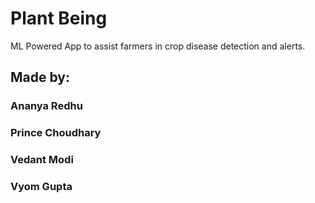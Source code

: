 # Plant Being

ML Powered App to assist farmers in crop disease detection and alerts.


## Made by: 
### Ananya Redhu
### Prince Choudhary
### Vedant Modi
### Vyom Gupta

